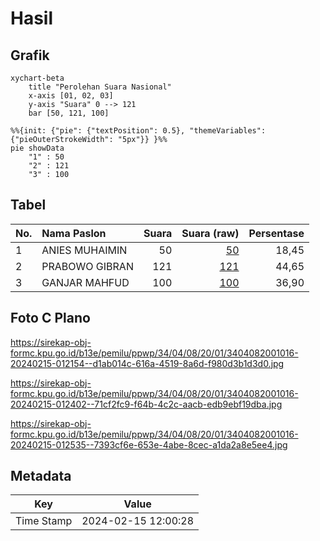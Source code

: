 # Hasil

## Grafik

```mermaid
xychart-beta
    title "Perolehan Suara Nasional"
    x-axis [01, 02, 03]
    y-axis "Suara" 0 --> 121
    bar [50, 121, 100]
```

```mermaid
%%{init: {"pie": {"textPosition": 0.5}, "themeVariables": {"pieOuterStrokeWidth": "5px"}} }%%
pie showData
    "1" : 50
    "2" : 121
    "3" : 100
```

## Tabel

| No. | Nama Paslon    | Suara | Suara (raw) | Persentase |
|:--- |:-------------- | -----:| -----------:| ----------:|
| 1   | ANIES MUHAIMIN | 50    | [50][p-1]   | 18,45      |
| 2   | PRABOWO GIBRAN | 121   | [121][p-2]  | 44,65      |
| 3   | GANJAR MAHFUD  | 100   | [100][p-3]  | 36,90      |


[p-1]: https://github.com/gigit-pemilu/pemilu-2024/blob/main/pilpres/hitung-suara/sub/34-di-yogyakarta/sub/04-sleman/sub/08-berbah/sub/2001-sendangtirto/sub/016-tps/sub/paslon-1.txt
[p-2]: https://github.com/gigit-pemilu/pemilu-2024/blob/main/pilpres/hitung-suara/sub/34-di-yogyakarta/sub/04-sleman/sub/08-berbah/sub/2001-sendangtirto/sub/016-tps/sub/paslon-2.txt
[p-3]: https://github.com/gigit-pemilu/pemilu-2024/blob/main/pilpres/hitung-suara/sub/34-di-yogyakarta/sub/04-sleman/sub/08-berbah/sub/2001-sendangtirto/sub/016-tps/sub/paslon-3.txt

## Foto C Plano

https://sirekap-obj-formc.kpu.go.id/b13e/pemilu/ppwp/34/04/08/20/01/3404082001016-20240215-012154--d1ab014c-616a-4519-8a6d-f980d3b1d3d0.jpg

https://sirekap-obj-formc.kpu.go.id/b13e/pemilu/ppwp/34/04/08/20/01/3404082001016-20240215-012402--71cf2fc9-f64b-4c2c-aacb-edb9ebf19dba.jpg

https://sirekap-obj-formc.kpu.go.id/b13e/pemilu/ppwp/34/04/08/20/01/3404082001016-20240215-012535--7393cf6e-653e-4abe-8cec-a1da2a8e5ee4.jpg


## Metadata

| Key        | Value               |
| ---------- | ------------------- |
| Time Stamp | 2024-02-15 12:00:28 |



